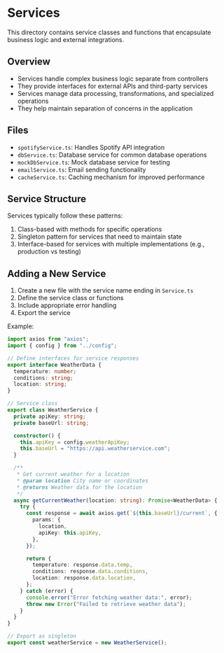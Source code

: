 # Services

This directory contains service classes and functions that encapsulate business logic and external integrations.

## Overview

- Services handle complex business logic separate from controllers
- They provide interfaces for external APIs and third-party services
- Services manage data processing, transformations, and specialized operations
- They help maintain separation of concerns in the application

## Files

- `spotifyService.ts`: Handles Spotify API integration
- `dbService.ts`: Database service for common database operations
- `mockDbService.ts`: Mock database service for testing
- `emailService.ts`: Email sending functionality
- `cacheService.ts`: Caching mechanism for improved performance

## Service Structure

Services typically follow these patterns:

1. Class-based with methods for specific operations
2. Singleton pattern for services that need to maintain state
3. Interface-based for services with multiple implementations (e.g., production vs testing)

## Adding a New Service

1. Create a new file with the service name ending in `Service.ts`
2. Define the service class or functions
3. Include appropriate error handling
4. Export the service

Example:

```typescript
import axios from "axios";
import { config } from "../config";

// Define interfaces for service responses
export interface WeatherData {
  temperature: number;
  conditions: string;
  location: string;
}

// Service class
export class WeatherService {
  private apiKey: string;
  private baseUrl: string;

  constructor() {
    this.apiKey = config.weatherApiKey;
    this.baseUrl = "https://api.weatherservice.com";
  }

  /**
   * Get current weather for a location
   * @param location City name or coordinates
   * @returns Weather data for the location
   */
  async getCurrentWeather(location: string): Promise<WeatherData> {
    try {
      const response = await axios.get(`${this.baseUrl}/current`, {
        params: {
          location,
          apiKey: this.apiKey,
        },
      });

      return {
        temperature: response.data.temp,
        conditions: response.data.conditions,
        location: response.data.location,
      };
    } catch (error) {
      console.error("Error fetching weather data:", error);
      throw new Error("Failed to retrieve weather data");
    }
  }
}

// Export as singleton
export const weatherService = new WeatherService();
```
